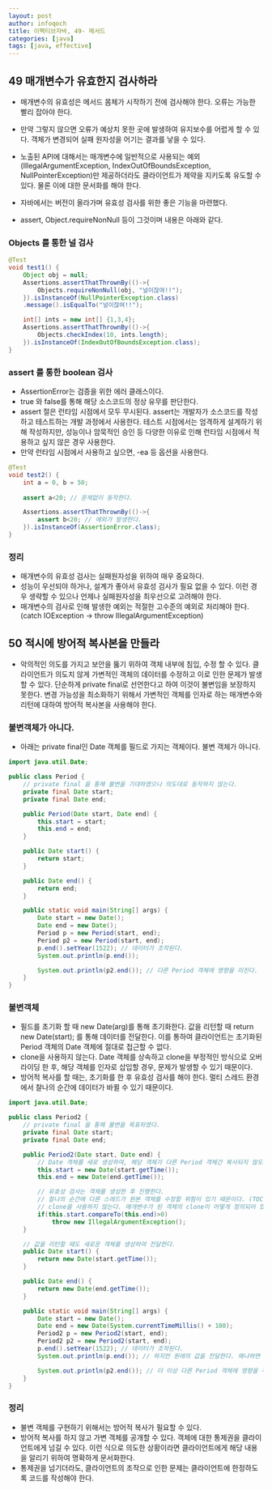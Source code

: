 ```yaml
---
layout: post
author: infoqoch
title: 이펙티브자바, 49- 메서드
categories: [java]
tags: [java, effective]
---
```


## 49 매개변수가 유효한지 검사하라
- 매개변수의 유효성은 메서드 몸체가 시작하기 전에 검사해야 한다. 오류는 가능한 빨리 잡아야 한다.
- 만약 그렇지 않으면 오류가 예상치 못한 곳에 발생하여 유지보수를 어렵게 할 수 있다. 객체가 변경되어 실패 원자성을 어기는 결과를 낳을 수 있다.
- 노출된 API에 대해서는 매개변수에 일반적으로 사용되는 예외(IllegalArgumentException, IndexOutOfBoundsException, NullPointerException)만 제공하더라도 클라이언트가 제약을 지키도록 유도할 수 있다. 물론 이에 대한 문서화를 해야 한다.

- 자바에서는 버전이 올라가며 유효성 검사를 위한 좋은 기능을 마련했다. 
- assert, Object.requireNonNull 등이 그것이며 내용은 아래와 같다. 

### Objects 를 통한 널 검사

```java
@Test
void test1() {
	Object obj = null;
	Assertions.assertThatThrownBy(()->{
		Objects.requireNonNull(obj, "널이잖여!!");
	}).isInstanceOf(NullPointerException.class)
	.message().isEqualTo("널이잖여!!");

	int[] ints = new int[] {1,3,4};
	Assertions.assertThatThrownBy(()->{
		Objects.checkIndex(10, ints.length);
	}).isInstanceOf(IndexOutOfBoundsException.class);
}
```

### assert 를 통한 boolean 검사
- AssertionError는 검증을 위한 에러 클래스이다.
- true 와 false를 통해 해당 소스코드의 정상 유무를 판단한다.
- assert 절은 런타임 시점에서 모두 무시된다. assert는 개발자가 소스코드를 작성하고 테스트하는 개발 과정에서 사용한다. 테스트 시점에서는 엄격하게 설계하기 위해 작성하지만, 성능이나 암묵적인 승인 등 다양한 이유로 인해 런타임 시점에서 적용하고 싶지 않은 경우 사용한다. 
- 만약 런타임 시점에서 사용하고 싶으면, -ea 등 옵션을 사용한다.

```java
@Test
void test2() {
	int a = 0, b = 50;
	
    assert a<20; // 문제없이 동작한다.

	Assertions.assertThatThrownBy(()->{
		assert b<20; // 예외가 발생한다.
	}).isInstanceOf(AssertionError.class);
}
```

### 정리
- 매개변수의 유효성 검사는 실패원자성을 위하여 매우 중요하다.
- 성능이 우선되야 하거나, 설계가 좋아서 유효성 검사가 필요 없을 수 있다. 이런 경우 생략할 수 있으나 언제나 실패원자성을 최우선으로 고려해야 한다.
- 매개변수의 검사로 인해 발생한 예외는 적절한 고수준의 예외로 처리해야 한다. (catch IOException -> throw IllegalArgumentException)

## 50 적시에 방어적 복사본을 만들라
- 악의적인 의도를 가지고 보안을 뚫기 위하여 객체 내부에 침입, 수정 할 수 있다. 클라이언트가 의도치 않게 가변적인 객체의 데이터를 수정하고 이로 인한 문제가 발생할 수 있다. 단순하게 private final로 선언한다고 하여 이것이 불변임을 보장하지 못한다. 변경 가능성을 최소화하기 위해서 가변적인 객체를 인자로 하는 매개변수와 리턴에 대하여 방어적 복사본을 사용해야 한다. 

### 불변객체가 아니다.
- 아래는 private final인 Date 객체를 필드로 가지는 객체이다. 불변 객체가 아니다.

```java
import java.util.Date;

public class Period {
	// private final 을 통해 불변을 기대하였으나 의도대로 동작하지 않는다.
	private final Date start;
	private final Date end;

	public Period(Date start, Date end) {
		this.start = start;
		this.end = end;
	}

	public Date start() {
		return start;
	}

	public Date end() {
		return end;
	}

	public static void main(String[] args) {
		Date start = new Date();
		Date end = new Date();
		Period p = new Period(start, end);
		Period p2 = new Period(start, end);
		p.end().setYear(1522); // 데이터가 조작된다.
		System.out.println(p.end());

		System.out.println(p2.end()); // 다른 Period 객체에 영향을 미친다.
	}
}
```

### 불변객체
- 필드를 초기화 할 때 new Date(arg)를 통해 초기화한다. 값을 리턴할 때 return new Date(start); 를 통해 데이터를 전달한다. 이를 통하여 클라이언트는 초기화된 Period 객체의 Date 객체에 절대로 접근할 수 없다.
- clone을 사용하지 않는다. Date 객체를 상속하고 clone을 부정적인 방식으로 오버라이딩 한 후, 해당 객체를 인자로 삽입할 경우, 문제가 발생할 수 있기 때문이다. 
- 방어적 복사를 할 때는, 초기화를 한 후 유효성 검사를 해야 한다. 멀티 스레드 환경에서 찰나의 순간에 데이터가 바뀔 수 있기 때문이다.

```java
import java.util.Date;

public class Period2 {
	// private final 을 통해 불변을 목표하였다.
	private final Date start;
	private final Date end;

	public Period2(Date start, Date end) {
		// Date 객체를 새로 생성하여, 해당 객체가 다른 Period 객체간 복사되지 않도록 한다.
		this.start = new Date(start.getTime());
		this.end = new Date(end.getTime());

		// 유효성 검사는 객체를 생성한 후 진행한다.
		// 찰나의 순간에 다른 스레드가 원본 객체를 수정할 위험이 있기 때문이다. (TOCTOU 공격)
		// clone을 사용하지 않는다. 매개변수가 된 객체의 clone이 어떻게 정의되어 있는지 알 수 없기 때문이다.
		if(this.start.compareTo(this.end)>0)
			throw new IllegalArgumentException();
	}

	// 값을 리턴할 때도 새로운 객체를 생성하여 전달한다.
	public Date start() {
		return new Date(start.getTime());
	}

	public Date end() {
		return new Date(end.getTime());
	}

	public static void main(String[] args) {
		Date start = new Date();
		Date end = new Date(System.currentTimeMillis() + 100);
		Period2 p = new Period2(start, end);
		Period2 p2 = new Period2(start, end);
		p.end().setYear(1522); // 데이터가 조작된다.
		System.out.println(p.end()); // 하지만 원래의 값을 전달한다. 왜냐하면 Period 객체 내부의 Date는 외부에서 더는 변경되지 않기 때문이다.

		System.out.println(p2.end()); // 더 이상 다른 Period 객체에 영향을 주지 않는다.
	}
}
```

### 정리
- 불변 객체를 구현하기 위해서는 방어적 복사가 필요할 수 있다.
- 방어적 복사를 하지 않고 가변 객체를 공개할 수 있다. 객체에 대한 통제권을 클라이언트에게 넘길 수 있다. 이런 식으로 의도한 상황이라면 클라이언트에게 해당 내용을 알리기 위하여 명확하게 문서화한다.
- 통제권을 넘기더라도, 클라이언트의 조작으로 인한 문제는 클라이언트에 한정하도록 코드를 작성해야 한다.




